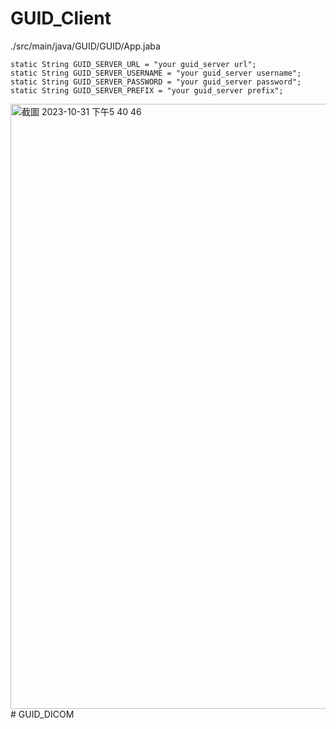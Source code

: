 # GUID_Client

./src/main/java/GUID/GUID/App.jaba 

```
static String GUID_SERVER_URL = "your guid_server url";
static String GUID_SERVER_USERNAME = "your guid_server username";
static String GUID_SERVER_PASSWORD = "your guid_server password";
static String GUID_SERVER_PREFIX = "your guid_server prefix";
```
<img width="968" alt="截圖 2023-10-31 下午5 40 46" src="https://github.com/Yang-Jiaxiang/GUID_Client/assets/81738019/2e8f6b7d-34ad-4792-8cc9-d0b8edafbc00">
# GUID_DICOM

